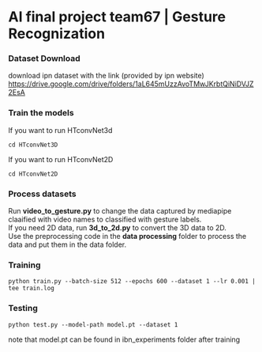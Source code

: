 # AI final project team67 | Gesture Recognization
### **Dataset Download**  
download ipn dataset with the link (provided by ipn website) https://drive.google.com/drive/folders/1aL645mUzzAvoTMwJKrbtQiNiDVJZ2EsA

### **Train the models**  
If you want to run HTconvNet3d 
```
cd HTconvNet3D
```

If you want to run HTconvNet2D 
```
cd HTconvNet2D
```

### **Process datasets**  
Run **video_to_gesture.py** to change the data captured by mediapipe claaified with video names to classified with gesture labels.  
If you need 2D data, run **3d_to_2d.py** to convert the 3D data to 2D.  
Use the preprocessing code in the **data processing** folder to process the data and put them in the data folder.

### **Training**  
```
python train.py --batch-size 512 --epochs 600 --dataset 1 --lr 0.001 | tee train.log
```

### **Testing**
```
python test.py --model-path model.pt --dataset 1
```
note that model.pt can be found in ibn_experiments folder after training
